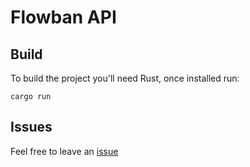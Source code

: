 # Flowban API

## Build
To build the project you'll need Rust, once installed run:

```
cargo run
```

## Issues
Feel free to leave an [issue](https://github.com/flowban/api/issues)
